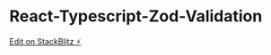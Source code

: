 # React-Typescript-Zod-Validation

[Edit on StackBlitz ⚡️](https://stackblitz.com/edit/react-ts-gq8jvf)
